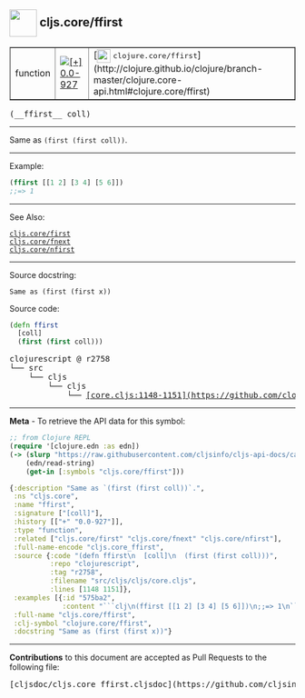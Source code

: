 ## <img width="48px" valign="middle" src="http://i.imgur.com/Hi20huC.png"> cljs.core/ffirst

 <table border="1">
<tr>

<td>function</td>
<td><a href="https://github.com/cljsinfo/cljs-api-docs/tree/0.0-927"><img valign="middle" alt="[+] 0.0-927" src="https://img.shields.io/badge/+-0.0--927-lightgrey.svg"></a> </td>
<td>
[<img height="24px" valign="middle" src="http://i.imgur.com/1GjPKvB.png"> <samp>clojure.core/ffirst</samp>](http://clojure.github.io/clojure/branch-master/clojure.core-api.html#clojure.core/ffirst)
</td>
</tr>
</table>

 <samp>
(__ffirst__ coll)<br>
</samp>

---

Same as `(first (first coll))`.

---

Example:

```clj
(ffirst [[1 2] [3 4] [5 6]])
;;=> 1
```

---

See Also:

[`cljs.core/first`](cljs.core_first.md)<br>
[`cljs.core/fnext`](cljs.core_fnext.md)<br>
[`cljs.core/nfirst`](cljs.core_nfirst.md)<br>

---

Source docstring:

```
Same as (first (first x))
```

Source code:

```clj
(defn ffirst
  [coll]
  (first (first coll)))
```

 <pre>
clojurescript @ r2758
└── src
    └── cljs
        └── cljs
            └── <ins>[core.cljs:1148-1151](https://github.com/clojure/clojurescript/blob/r2758/src/cljs/cljs/core.cljs#L1148-L1151)</ins>
</pre>


---

__Meta__ - To retrieve the API data for this symbol:

```clj
;; from Clojure REPL
(require '[clojure.edn :as edn])
(-> (slurp "https://raw.githubusercontent.com/cljsinfo/cljs-api-docs/catalog/cljs-api.edn")
    (edn/read-string)
    (get-in [:symbols "cljs.core/ffirst"]))
```

```clj
{:description "Same as `(first (first coll))`.",
 :ns "cljs.core",
 :name "ffirst",
 :signature ["[coll]"],
 :history [["+" "0.0-927"]],
 :type "function",
 :related ["cljs.core/first" "cljs.core/fnext" "cljs.core/nfirst"],
 :full-name-encode "cljs.core_ffirst",
 :source {:code "(defn ffirst\n  [coll]\n  (first (first coll)))",
          :repo "clojurescript",
          :tag "r2758",
          :filename "src/cljs/cljs/core.cljs",
          :lines [1148 1151]},
 :examples [{:id "575ba2",
             :content "```clj\n(ffirst [[1 2] [3 4] [5 6]])\n;;=> 1\n```"}],
 :full-name "cljs.core/ffirst",
 :clj-symbol "clojure.core/ffirst",
 :docstring "Same as (first (first x))"}

```

---

__Contributions__ to this document are accepted as Pull Requests to the following file:

 <pre>
[cljsdoc/cljs.core_ffirst.cljsdoc](https://github.com/cljsinfo/cljs-api-docs/blob/master/cljsdoc/cljs.core_ffirst.cljsdoc)
</pre>

